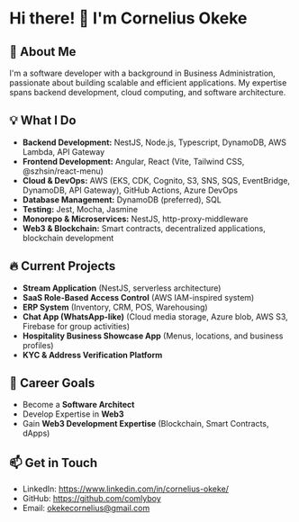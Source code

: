 <!--
**comlyboy/comlyboy** is a ✨ _special_ ✨ repository because its `README.md` (this file) appears on your GitHub profile.

Here are some ideas to get you started:

- 🔭 I’m currently working on ...
- 🌱 I’m currently learning ...
- 👯 I’m looking to collaborate on ...
- 🤔 I’m looking for help with ...
- 💬 Ask me about ...
- 📫 How to reach me: ...
- 😄 Pronouns: ...
- ⚡ Fun fact: ...
-->


# Hi there! 👋 I'm Cornelius Okeke

## 🚀 About Me
I'm a software developer with a background in Business Administration, passionate about building scalable and efficient applications. My expertise spans backend development, cloud computing, and software architecture.

## 💡 What I Do
- **Backend Development:** NestJS, Node.js, Typescript, DynamoDB, AWS Lambda, API Gateway
- **Frontend Development:** Angular, React (Vite, Tailwind CSS, @szhsin/react-menu)
- **Cloud & DevOps:** AWS (EKS, CDK, Cognito, S3, SNS, SQS, EventBridge, DynamoDB, API Gateway), GitHub Actions, Azure DevOps
- **Database Management:** DynamoDB (preferred), SQL
- **Testing:** Jest, Mocha, Jasmine
- **Monorepo & Microservices:** NestJS, http-proxy-middleware
- **Web3 & Blockchain:** Smart contracts, decentralized applications, blockchain development


## 🔥 Current Projects
- **Stream Application** (NestJS, serverless architecture)
- **SaaS Role-Based Access Control** (AWS IAM-inspired system)
- **ERP System** (Inventory, CRM, POS, Warehousing)
- **Chat App (WhatsApp-like)** (Cloud media storage, Azure blob, AWS S3, Firebase for group activities)
- **Hospitality Business Showcase App** (Menus, locations, and business profiles)
- **KYC & Address Verification Platform**

## 🎯 Career Goals
- Become a **Software Architect**
- Develop Expertise in **Web3**
- Gain **Web3 Development Expertise** (Blockchain, Smart Contracts, dApps)

## 📫 Get in Touch
- LinkedIn: https://www.linkedin.com/in/cornelius-okeke/
- GitHub: https://github.com/comlyboy
- Email: okekecornelius@gmail.com
